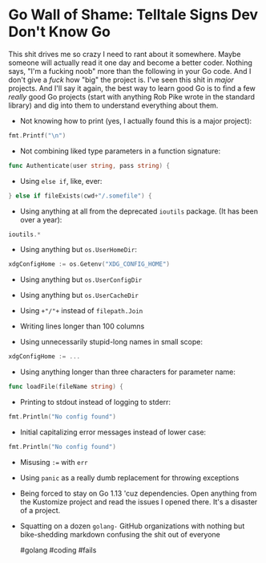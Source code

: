 # Go Wall of Shame: Telltale Signs Dev Don't Know Go

This shit drives me so crazy I need to rant about it somewhere. Maybe
someone will actually read it one day and become a better coder. Nothing
says, "I'm a fucking noob" more than the following in your Go code. And
I don't give a *fuck* how "big" the project is. I've seen this shit in
*major* projects. And I'll say it again, the best way to learn good Go
is to find a few *really* good Go projects (start with anything Rob Pike
wrote in the standard library) and dig into them to understand
everything about them.

* Not knowing how to print (yes, I actually found this is a major
   project):

```go
fmt.Printf("\n")
```

* Not combining liked type parameters in a function signature:

```go
func Authenticate(user string, pass string) {
```

* Using `else if`, like, ever:

```go
} else if fileExists(cwd+"/.somefile") {
```

* Using anything at all from the deprecated `ioutils` package. (It has
  been over a year):

```go
ioutils.*
```

* Using anything but `os.UserHomeDir`:

```go
xdgConfigHome := os.Getenv("XDG_CONFIG_HOME")
```

* Using anything but `os.UserConfigDir`

* Using anything but `os.UserCacheDir`

* Using `+"/"+` instead of `filepath.Join`

* Writing lines longer than 100 columns

* Using unnecessarily stupid-long names in small scope:

```go
xdgConfigHome := ...
```

* Using anything longer than three characters for parameter name:

```go
func loadFile(fileName string) {
```

* Printing to stdout instead of logging to stderr:

```go
fmt.Println("No config found")
```

* Initial capitalizing error messages instead of lower case:

```go
fmt.Println("No config found")
```

* Misusing `:=` with `err`

* Using `panic` as a really dumb replacement for throwing exceptions

* Being forced to stay on Go 1.13 'cuz dependencies. Open anything from
   the Kustomize project and read the issues I opened there. It's a
   disaster of a project.

* Squatting on a dozen `golang-` GitHub organizations with nothing but
  bike-shedding markdown confusing the shit out of everyone

    #golang #coding #fails
